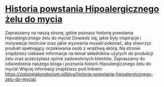 # [Historia powstania Hipoalergicznego żelu do mycia](https://zielonelaboratorium.pl/blog/historia-powstania-hipoalergicznego-zelu-do-mycia/)

Zapraszamy na naszą stronę, gdzie poznasz historię powstania Hipoalergicznego żelu do mycia! Dowiedz się, jakie były inspiracje i motywacje twórców oraz jakie wyzwania musieli pokonać, aby stworzyć produkt spełniający oczekiwania osób z wrażliwą skórą. Na stronie znajdziesz ciekawe informacje na temat składników użytych do produkcji żelu oraz przeczytasz opinie zadowolonych klientów. Zapraszamy do odwiedzenia naszego bloga i poznania historii Hipoalergicznego żelu do mycia! Więcej informacji znajdziesz pod linkiem: https://zielonelaboratorium.pl/blog/historia-powstania-hipoalergicznego-zelu-do-mycia/.